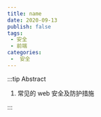 ```yaml
---
title: name
date: 2020-09-13
publish: false
tags:
 - 安全
 - 前端
categories: 
 -  安全
---
```


:::tip Abstract
1. 常见的 web 安全及防护措施

:::

<!-- more -->
